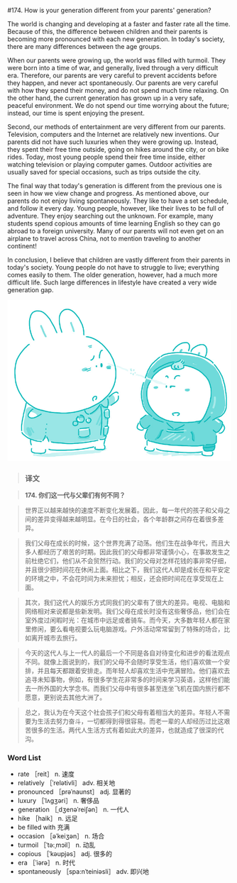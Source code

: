 #174. How is your generation different from your parents' generation?

The world is changing and developing at a faster and faster rate all the time. Because of this, the difference between children and their parents is becoming more pronounced with each new generation. In today's society, there are many differences between the age groups.

When our parents were growing up, the world was filled with turmoil. They were born into a time of war, and generally, lived through a very difficult era. Therefore, our parents are very careful to prevent accidents before they happen, and never act spontaneously. Our parents are very careful with how they spend their money, and do not spend much time relaxing. On the other hand, the current generation has grown up in a very safe, peaceful environment. We do not spend our time worrying about the future; instead, our time is spent enjoying the present.

Second, our methods of entertainment are very different from our parents. Television, computers and the Internet are relatively new inventions. Our parents did not have such luxuries when they were growing up. Instead, they spent their free time outside, going on hikes around the city, or on bike rides. Today, most young people spend their free time inside, either watching television or playing computer games. Outdoor activities are usually saved for special occasions, such as trips outside the city.

The final way that today's generation is different from the previous one is seen in how we view change and progress. As mentioned above, our parents do not enjoy living spontaneously. They like to have a set schedule, and follow it every day. Young people, however, like their lives to be full of adventure. They enjoy searching out the unknown. For example, many students spend copious amounts of time learning English so they can go abroad to a foreign university. Many of our parents will not even get on an airplane to travel across China, not to mention traveling to another continent!

In conclusion, I believe that children are vastly different from their parents in today's society. Young people do not have to struggle to live; everything comes easily to them. The older generation, however, had a much more difficult life. Such large differences in lifestyle have created a very wide generation gap.

![](images/TOEFL-iBT-High-Score-Essays-174.jpg)

> ### 译文

> **174. 你们这一代与父辈们有何不同？**

> 世界正以越来越快的速度不断变化发展着。因此，每一年代的孩子和父母之间的差异变得越来越明显。在今日的社会，各个年龄群之间存在着很多差异。

> 我们父母在成长的时候，这个世界充满了动荡。他们生在战争年代，而且大多人都经历了艰苦的时期。因此我们的父母都非常谨慎小心，在事故发生之前杜绝它们，他们从不会贸然行动。我们的父母对怎样花钱的事非常仔细，并且很少把时间花在休闲上面。相比之下，我们这代人却是成长在和平安定的环境之中，不会花时间为未来担忧；相反，还会把时间花在享受现在上面。

> 其次，我们这代人的娱乐方式同我们的父辈有了很大的差异。电视、电脑和网络相对来说都是些新发明。我们父母在成长时没有这些奢侈品，他们会在室外度过闲暇时光：在城市中远足或者骑车。而今天，大多数年轻人都在家里修闲，要么看电视要么玩电脑游戏。户外活动常常留到了特殊的场合，比如离开城市去旅行。

> 今天的这代人与上一代人的最后一个不同是各自对待变化和进步的看法观点不同。就像上面说到的，我们的父母不会随时享受生活，他们喜欢做一个安排，并且每天都跟着安排走。而年轻人却喜欢生活中充满冒险。他们喜欢去追寻未知事物，例如，有很多学生花非常多的时间来学习英语，这样他们能去一所外国的大学念书。而我们父母中有很多甚至连坐飞机在国内旅行都不愿意，更别说去其他大洲了。

> 总之，我认为在今天这个社会孩子们和父母有着相当大的差异。年轻人不需要为生活去努力奋斗，一切都得到得很容易。而老一辈的人却经历过比这艰苦很多的生活。两代人生活方式有着如此大的差异，也就造成了很深的代沟。

### Word List

 * rate ［reit］ n. 速度
 * relatively ［ˈrelətivli］ adv. 相关地
 * pronounced ［prəˈnaunst］ adj. 显著的
 * luxury ［ˈlʌgʒəri］ n. 奢侈品
 * generation ［ˌdʒenəˈreiʃən］ n. 一代人
 * hike ［haik］ n. 远足
 * be filled with 充满
 * occasion ［əˈkeiʒən］ n. 场合
 * turmoil ［ˈtə:ˌmɔil］ n. 动乱
 * copious ［ˈkəupjəs］ adj. 很多的
 * era ［ˈiərə］ n. 时代
 * spontaneously ［spa:nˈteiniəsli］ adv. 即兴地
